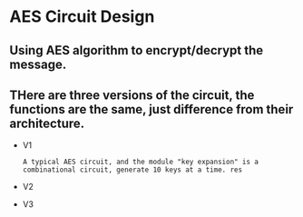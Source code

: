 # AES Circuit Design

## Using AES algorithm to encrypt/decrypt the message.

## THere are three versions of the circuit, the functions are the same, just difference from their architecture.

* V1

      A typical AES circuit, and the module "key expansion" is a combinational circuit, generate 10 keys at a time. res
* V2
* V3
